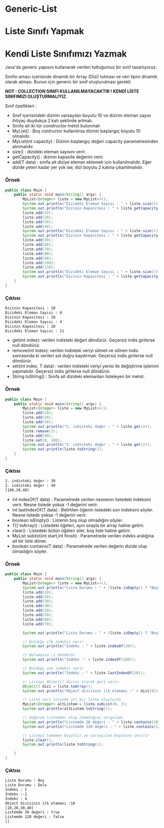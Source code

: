 # Generic-List
 # Liste Sınıfı Yapmak

# Kendi Liste Sınıfımızı Yazmak

Java'da generic yapısını kullanarak verileri tuttuğumuz bir sınıf tasarlıyoruz.

Sınıfın amacı içerisinde dinamik bir Array (Dizi) tutması ve veri tipini dinamik olarak alması. Bunun için generic bir sınıf oluşturulması gerekli.

**NOT : COLLECTION SINIFI KULLANILMAYACAKTIR ! KENDİ LİSTE SINIFIMIZI OLUŞTURMALIYIZ.**

Sınıf özellikleri :

- Sınıf içerisindeki dizinin varsayılan boyutu 10 ve dizinin eleman sayısı ihtiyaç duydukça 2 katı şeklinde artmalı.
- Sınıfa ait iki tür constructor metot bulunmalı
- MyList() : Boş contructor kullanılırsa dizinin başlangıç boyutu 10 olmalıdır.
- MyList(int capacity) : Dizinin başlangıç değeri capacity parametresinden alınmalıdır.
- size() : dizideki eleman sayısını verir.
- getCapacity() : dizinin kapasite değerini verir.
- add(T data) : sınıfa ait diziye eleman eklemek için kullanılmalıdır. Eğer dizide yeteri kadar yer yok ise, dizi boyutu 2 katına çıkartılmalıdır.

### **Örnek**

```java
public class Main {
    public static void main(String[] args) {
        MyList<Integer> liste = new MyList<>();
        System.out.println("Dizideki Eleman Sayısı : " + liste.size());
        System.out.println("Dizinin Kapasitesi : " + liste.getCapacity());
        liste.add(10);
        liste.add(20);
        liste.add(30);
        liste.add(40);
        System.out.println("Dizideki Eleman Sayısı : " + liste.size());
        System.out.println("Dizinin Kapasitesi : " + liste.getCapacity());
        liste.add(50);
        liste.add(60);
        liste.add(70);
        liste.add(80);
        liste.add(90);
        liste.add(100);
        liste.add(110);
        System.out.println("Dizideki Eleman Sayısı : " + liste.size());
        System.out.println("Dizinin Kapasitesi : " + liste.getCapacity());
    }
}
```

### **Çıktısı**

```bash
Dizinin Kapasitesi : 10
Dizideki Eleman Sayısı : 0
Dizinin Kapasitesi : 10
Dizideki Eleman Sayısı : 4
Dizinin Kapasitesi : 20
Dizideki Eleman Sayısı : 11
```

- get(int index): verilen indisteki değeri döndürür. Geçersiz indis girilerse null döndürür.
- remove(int index): verilen indisteki veriyi silmeli ve silinen indis sonrasında ki verileri sol doğru kaydırmalı. Geçersiz indis girilerse null döndürür.
- set(int index, T data) : verilen indisteki veriyi yenisi ile değiştirme işlemini yapmalıdır. Geçersiz indis girilerse null döndürür.
- String toString() : Sınıfa ait dizideki elemanları listeleyen bir metot.

### **Örnek**

```java
public class Main {
    public static void main(String[] args) {
        MyList<Integer> liste = new MyList<>();
        liste.add(10);
        liste.add(20);
        liste.add(30);
        System.out.println("2. indisteki değer : " + liste.get(2));
        liste.remove(2);
        liste.add(40);
        liste.set(0, 100);
        System.out.println("2. indisteki değer : " + liste.get(2));
        System.out.println(liste.toString());
    }
}
```

### **Çıktısı**

```bash
2. indisteki değer : 30
2. indisteki değer : 40
[100,20,40]
```

- int indexOf(T data) : Parametrede verilen nesnenin listedeki indeksini verir. Nesne listede yoksa -1 değerini verir.
- int lastIndexOf(T data) : Belirtilen öğenin listedeki son indeksini söyler. Nesne listede yoksa -1 değerini verir.
- boolean isEmpty() : Listenin boş olup olmadığını söyler.
- T[] toArray() : Listedeki öğeleri, aynı sırayla bir array haline getirir.
- clear() : Listedeki bütün öğeleri siler, boş liste haline getirir.
- MyList<T> sublist(int start,int finish) : Parametrede verilen indeks aralığına ait bir liste döner.
- boolean contains(T data) : Parametrede verilen değerin dizide olup olmadığını söyler.

### **Örnek**

```java
public class Main {
    public static void main(String[] args) {
        MyList<Integer> liste = new MyList<>();
        System.out.println("Liste Durumu : " + (liste.isEmpty() ? "Boş" : "Dolu"));
        liste.add(10);
        liste.add(20);
        liste.add(30);
        liste.add(40);
        liste.add(20);
        liste.add(50);
        liste.add(60);
        liste.add(70);

        System.out.println("Liste Durumu : " + (liste.isEmpty() ? "Boş" : "Dolu"));

        // Bulduğu ilk indeksi verir
        System.out.println("Indeks : " + liste.indexOf(20));

        // Bulamazsa -1 döndürür
        System.out.println("Indeks :" + liste.indexOf(100));

        // Bulduğu son indeksi verir
        System.out.println("Indeks : " + liste.lastIndexOf(20));

        // Listeyi Object[] dizisi olarak geri verir.
        Object[] dizi = liste.toArray();
        System.out.println("Object dizisinin ilk elemanı :" + dizi[0]);

        // Liste veri türünde alt bir liste oluşturdu
        MyList<Integer> altListem = liste.subList(0, 3);
        System.out.println(altListem.toString());

        // Değerim listedeki olup olmadığını sorguladı
        System.out.println("Listemde 20 değeri : " + liste.contains(20));
        System.out.println("Listemde 120 değeri : " + liste.contains(120));

        // Listeyi tamamen boşaltır ve varsayılan boyutuna çevirir
        liste.clear();
        System.out.println(liste.toString());

    }
}
```

### **Çıktısı**

```bash
Liste Durumu : Boş
Liste Durumu : Dolu
Indeks : 1
Indeks :-1
Indeks : 4
Object dizisinin ilk elemanı :10
[10,20,30,40]
Listemde 20 değeri : true
Listemde 120 değeri : false
[]
```
